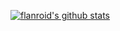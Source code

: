 [![flanroid's github stats](https://github-readme-stats.vercel.app/api?username=flanroid)](https://github.com/flanroid/github-readme-stats)

